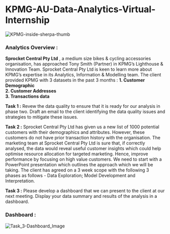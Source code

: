 # **KPMG-AU-Data-Analytics-Virtual-Internship**
![KPMG-inside-sherpa-thumb](https://user-images.githubusercontent.com/101797651/230879856-ed6b038d-0f40-48a6-91d5-ad927138514c.jpg)

### Analytics Overview :

**Sprocket Central Pty Ltd** , a medium size bikes &amp; cycling accessories organisation, has approached Tony Smith (Partner) in KPMG’s Lighthouse &amp; Innovation Team. Sprocket Central Pty Ltd  is keen to learn more about KPMG’s expertise in its Analytics, Information &amp; Modelling team. 
The client provided KPMG with 3 datasets in the past 3 months : 
**1. Customer Demographic**</br>
**2. Customer Addresses**</br>
**3. Transactions data**</br> 

**Task 1 :**
Revew the data quality to ensure that it is ready for our analysis in phase two. Draft an email to the client identifying the data quality issues and strategies to mitigate these issues.

**Task 2 :**
Sprocket Central Pty Ltd has given us a new list of 1000 potential customers with their demographics and attributes. However, these customers do not have prior transaction history with the organisation. 
              The marketing team at Sprocket Central Pty Ltd is sure that, if correctly analysed, the data would reveal useful customer insights which could help optimise resource allocation for targeted marketing. Hence, improve performance by focusing on high value customers.
              We need to start with a PowerPoint presentation which outlines the approach which we will be taking. The client has agreed on a 3 week scope with the following 3 phases as follows - Data Exploration; Model Development and Interpretation.

**Task 3 :**
Please develop a dashboard that we can present to the client at our next meeting. Display your data summary and results of the analysis in a dashboard.

### Dashboard :
![Task_3-Dashboard_Image](https://user-images.githubusercontent.com/101797651/230880234-df38e5f8-2b91-424b-b4fd-193b85083fab.jpg)
